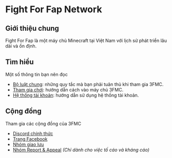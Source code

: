 # Fight For Fap Network

## Giới thiệu chung

Fight For Fap là một máy chủ Minecraft tại Việt Nam với lịch sử phát triển lâu dài và ổn định.

## Tìm hiểu

Một số thông tin bạn nên đọc

- [Bộ luật chung](common/rules.md): những quy tắc mà bạn phải tuân thủ khi tham gia 3FMC.
- [Tham gia chơi](guides/join.md): hướng dẫn cách vào máy chủ 3FMC.
- [Hệ thống tài khoản](guides/account.md): hướng dẫn sử dụng hệ thống tài khoản.

## Cộng đồng

Tham gia các cộng đồng của 3FMC

- [Discord chính thức](https://3fmc.com/discord)  
- [Trang Facebook](https://fb.com/fightforfap)  
- [Nhóm giao lưu](https://facebook.com/groups/LeagueOf3F)  
- [Nhóm Report & Appeal](https://facebook.com/groups/3fmcreportappeal/) *(Chỉ dành cho việc tố cáo và kháng cáo)*
